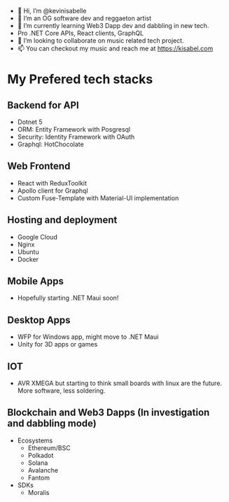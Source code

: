 - 👋 Hi, I’m @kevinisabelle
- 👀 I’m an OG software dev and reggaeton artist
- 🌱 I’m currently learning Web3 Dapp dev and dabbling in new tech.
- Pro .NET Core APIs, React clients, GraphQL
- 💞️ I’m looking to collaborate on music related tech project.
- 📫 You can checkout my music and reach me at https://kisabel.com

# My Prefered tech stacks

## Backend for API
- Dotnet 5
- ORM: Entity Framework with Posgresql
- Security: Identity Framework with OAuth
- Graphql: HotChocolate

## Web Frontend
- React with ReduxToolkit
- Apollo client for Graphql
- Custom Fuse-Template with Material-UI implementation

## Hosting and deployment
- Google Cloud
- Nginx
- Ubuntu
- Docker

## Mobile Apps
- Hopefully starting .NET Maui soon!

## Desktop Apps
- WFP for Windows app, might move to .NET Maui
- Unity for 3D apps or games

## IOT
- AVR XMEGA but starting to think small boards with linux are the future. More software, less soldering.

## Blockchain and Web3 Dapps (In investigation and dabbling mode)
- Ecosystems
  - Ethereum/BSC
  - Polkadot  
  - Solana
  - Avalanche
  - Fantom
- SDKs
  - Moralis

<!---
kevinisabelle/kevinisabelle is a ✨ special ✨ repository because its `README.md` (this file) appears on your GitHub profile.
You can click the Preview link to take a look at your changes.
--->
